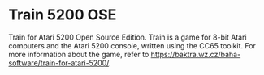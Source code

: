 # Train 5200 OSE
Train for Atari 5200 Open Source Edition. Train is a game for 8-bit Atari computers and the Atari 5200 console, written using the CC65 toolkit.
For more information about the game, refer to https://baktra.wz.cz/baha-software/train-for-atari-5200/.

